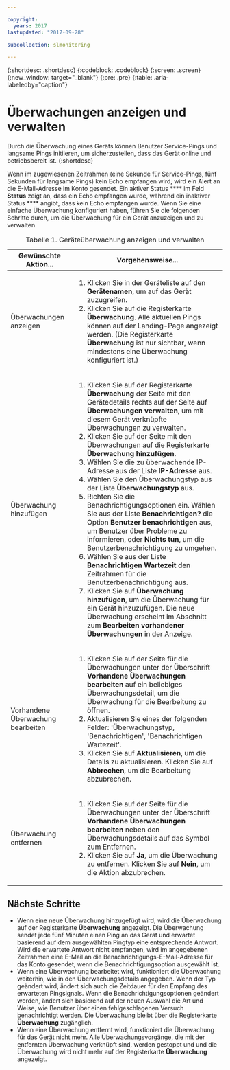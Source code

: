 ```yaml
---

copyright:
  years: 2017
lastupdated: "2017-09-28"

subcollection: slmonitoring

---
```


{:shortdesc: .shortdesc}
{:codeblock: .codeblock}
{:screen: .screen}
{:new_window: target="_blank"}
{:pre: .pre}
{:table: .aria-labeledby="caption"}

# Überwachungen anzeigen und verwalten

Durch die Überwachung eines Geräts können Benutzer Service-Pings und langsame Pings initiieren, um sicherzustellen, dass das Gerät online und betriebsbereit ist.
{:shortdesc}

Wenn im zugewiesenen Zeitrahmen (eine Sekunde für Service-Pings, fünf Sekunden für langsame Pings) kein Echo empfangen wird, wird ein Alert an die E-Mail-Adresse
im Konto gesendet. Ein aktiver Status **** im Feld **Status** zeigt an, dass ein Echo empfangen wurde, während ein inaktiver Status ****
angibt, dass kein Echo empfangen wurde. Wenn Sie eine einfache Überwachung konfiguriert haben, führen Sie die folgenden Schritte durch, um die Überwachung für ein Gerät anzuzeigen und zu verwalten.

   <table>
   <CAPTION>Tabelle 1. Geräteüberwachung anzeigen und verwalten</CAPTION>
   <THEAD>
   <TR>
   <th>Gewünschte Aktion...</th>
   <th>Vorgehensweise...</th>
   </TR>
   </THEAD>
   <TBODY>
   <tr>
   <td>Überwachungen anzeigen</td>
   <td>
   <ol>
   <li>Klicken Sie in der Geräteliste auf den <b>Gerätenamen</b>, um auf das Gerät zuzugreifen.</li>
   <li>Klicken Sie auf die Registerkarte <b>Überwachung</b>. Alle aktuellen Pings können auf der Landing-Page angezeigt werden. (Die Registerkarte <b>Überwachung</b> ist nur sichtbar, wenn mindestens eine Überwachung konfiguriert ist.)</li>
   </ol>
   </td>
   </tr>
   <tr>
   <td>Überwachung hinzufügen</td>
   <td>
   <ol>
   <li>Klicken Sie auf der Registerkarte <b>Überwachung</b> der Seite mit den Gerätedetails rechts auf der Seite auf <b>Überwachungen verwalten</b>, um mit diesem Gerät verknüpfte Überwachungen zu verwalten.</li>
   <li>Klicken Sie auf der Seite mit den Überwachungen auf die Registerkarte <b>Überwachung hinzufügen</b>.</li>
   <li>Wählen Sie die zu überwachende IP-Adresse aus der Liste <b>IP-Adresse</b> aus.</li>
   <li>Wählen Sie den Überwachungstyp aus der Liste <b>Überwachungstyp</b> aus.</li>
   <li>Richten Sie die Benachrichtigungsoptionen ein. Wählen Sie aus der Liste <b>Benachrichtigen?</b> die Option <b>Benutzer benachrichtigen</b> aus, um Benutzer über Probleme zu informieren, oder <b>Nichts tun</b>, um die Benutzerbenachrichtigung zu umgehen.</li>
   <li>Wählen Sie aus der Liste <b>Benachrichtigen Wartezeit</b> den Zeitrahmen für die Benutzerbenachrichtigung aus.</li>
   <li>Klicken Sie auf <b>Überwachung hinzufügen</b>, um die Überwachung für ein Gerät hinzuzufügen. Die neue Überwachung erscheint im Abschnitt zum <b>Bearbeiten vorhandener Überwachungen</b> in der Anzeige.</li>
   </ol>
   </td>
   </tr>
   <tr>
   <td>Vorhandene Überwachung bearbeiten</td>
   <td>
   <ol>
   <li>Klicken Sie auf der Seite für die Überwachungen unter der Überschrift <b>Vorhandene Überwachungen bearbeiten</b> auf ein beliebiges Überwachungsdetail, um die Überwachung für die Bearbeitung zu öffnen.</li>
   <li>Aktualisieren Sie eines der folgenden Felder: 'Überwachungstyp, 'Benachrichtigen', 'Benachrichtigen Wartezeit'.</li>
   <li>Klicken Sie auf <b>Aktualisieren</b>, um die Details zu aktualisieren. Klicken Sie auf <b>Abbrechen</b>, um die Bearbeitung abzubrechen.</li>
   </ol>
   </td>
   </tr>
   <tr>
   <td>Überwachung entfernen</td>
   <td>
   <ol>
   <li>Klicken Sie auf der Seite für die Überwachungen unter der Überschrift <b>Vorhandene Überwachungen bearbeiten</b> neben den Überwachungsdetails auf das Symbol zum Entfernen.</li>
   <li>Klicken Sie auf <b>Ja</b>, um die Überwachung zu entfernen. Klicken Sie auf <b>Nein</b>, um die Aktion abzubrechen.</li>
   </ol>
   </td>
   </tr>
   </TBODY>
   </table>

## Nächste Schritte

- Wenn eine neue Überwachung hinzugefügt wird, wird die Überwachung auf der Registerkarte **Überwachung** angezeigt. Die Überwachung sendet jede fünf Minuten einen Ping an das Gerät und erwartet basierend auf dem ausgewählten Pingtyp eine entsprechende Antwort. Wird die erwartete Antwort nicht empfangen, wird im angegebenen Zeitrahmen eine E-Mail an die Benachrichtigungs-E-Mail-Adresse für das Konto gesendet, wenn die Benachrichtigungsoption ausgewählt ist.
- Wenn eine Überwachung bearbeitet wird, funktioniert die Überwachung weiterhin, wie in den Überwachungsdetails angegeben. Wenn der Typ geändert wird, ändert sich auch die Zeitdauer für den Empfang des erwarteten Pingsignals. Wenn die Benachrichtigungsoptionen geändert werden, ändert sich basierend auf der neuen Auswahl die Art und Weise, wie Benutzer über einen fehlgeschlagenen Versuch benachrichtigt werden. Die Überwachung bleibt über die Registerkarte **Überwachung** zugänglich.
- Wenn eine Überwachung entfernt wird, funktioniert die Überwachung für das Gerät nicht mehr. Alle Überwachungsvorgänge, die mit der entfernten Überwachung verknüpft sind, werden gestoppt und und die Überwachung wird nicht mehr auf der Registerkarte **Überwachung** angezeigt.
